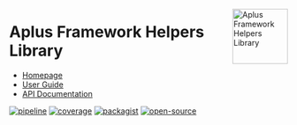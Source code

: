 <a href="https://gitlab.com/aplus-framework/libraries/helpers"><img src="https://gitlab.com/aplus-framework/libraries/helpers/-/raw/master/guide/image.png" alt="Aplus Framework Helpers Library" align="right" width="100"></a>

# Aplus Framework Helpers Library

- [Homepage](https://aplus-framework.com/packages/helpers)
- [User Guide](https://docs.aplus-framework.com/guides/libraries/helpers/index.html)
- [API Documentation](https://docs.aplus-framework.com/packages/helpers.html)

[![pipeline](https://gitlab.com/aplus-framework/libraries/helpers/badges/master/pipeline.svg)](https://gitlab.com/aplus-framework/libraries/helpers/-/pipelines?scope=branches)
[![coverage](https://gitlab.com/aplus-framework/libraries/helpers/badges/master/coverage.svg?job=test:php)](https://aplus-framework.gitlab.io/libraries/helpers/coverage/)
[![packagist](https://img.shields.io/packagist/v/aplus/helpers)](https://packagist.org/packages/aplus/helpers)
[![open-source](https://img.shields.io/badge/open--source-sponsor-magenta)](https://aplus-framework.com/sponsor)
